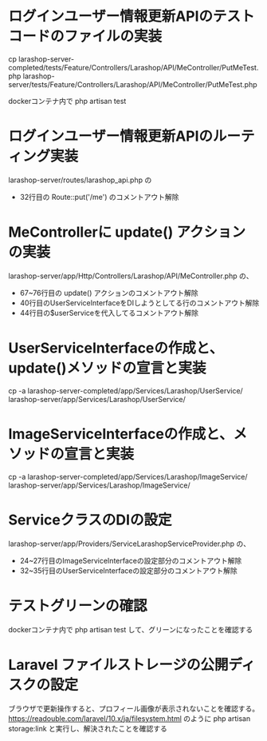 # ログインユーザー情報更新APIのテストコードのファイルの実装
cp larashop-server-completed/tests/Feature/Controllers/Larashop/API/MeController/PutMeTest.php larashop-server/tests/Feature/Controllers/Larashop/API/MeController/PutMeTest.php

dockerコンテナ内で
php artisan test

# ログインユーザー情報更新APIのルーティング実装
larashop-server/routes/larashop_api.php の
 - 32行目の Route::put('/me') のコメントアウト解除

# MeControllerに update() アクションの実装
larashop-server/app/Http/Controllers/Larashop/API/MeController.php の、
 - 67~76行目の update() アクションのコメントアウト解除
 - 40行目のUserServiceInterfaceをDIしようとしてる行のコメントアウト解除
 - 44行目の$userServiceを代入してるコメントアウト解除

# UserServiceInterfaceの作成と、update()メソッドの宣言と実装
cp -a larashop-server-completed/app/Services/Larashop/UserService/ larashop-server/app/Services/Larashop/UserService/

# ImageServiceInterfaceの作成と、メソッドの宣言と実装
cp -a larashop-server-completed/app/Services/Larashop/ImageService/ larashop-server/app/Services/Larashop/ImageService/

# ServiceクラスのDIの設定
larashop-server/app/Providers/ServiceLarashopServiceProvider.php の、
 - 24~27行目のImageServiceInterfaceの設定部分のコメントアウト解除
 - 32~35行目のUserServiceInterfaceの設定部分のコメントアウト解除

# テストグリーンの確認
dockerコンテナ内で
php artisan test
して、グリーンになったことを確認する

# Laravel ファイルストレージの公開ディスクの設定
ブラウザで更新操作すると、プロフィール画像が表示されないことを確認する。
https://readouble.com/laravel/10.x/ja/filesystem.html のように
php artisan storage:link
と実行し、解決されたことを確認する